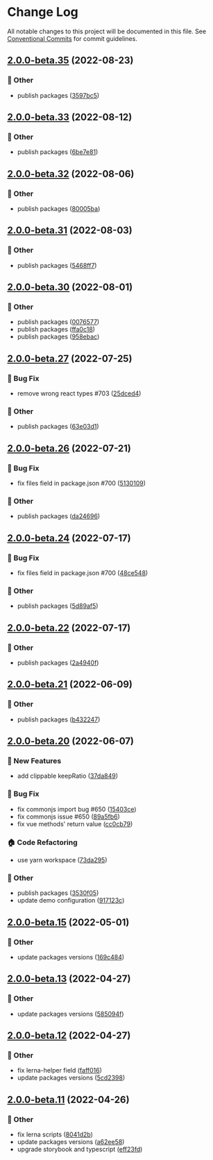 # Change Log

All notable changes to this project will be documented in this file.
See [Conventional Commits](https://conventionalcommits.org) for commit guidelines.

## [2.0.0-beta.35](https://github.com/daybrush/moveable/blob/master/packages/vue-moveable/compare/vue-moveable@2.0.0-beta.33...vue-moveable@2.0.0-beta.35) (2022-08-23)


### :mega: Other

* publish packages ([3597bc5](https://github.com/daybrush/moveable/blob/master/packages/vue-moveable/commit/3597bc5fd58cdec56fd4ff8916380a6f3709f7f5))



## [2.0.0-beta.33](https://github.com/daybrush/moveable/blob/master/packages/vue-moveable/compare/vue-moveable@2.0.0-beta.32...vue-moveable@2.0.0-beta.33) (2022-08-12)


### :mega: Other

* publish packages ([6be7e81](https://github.com/daybrush/moveable/blob/master/packages/vue-moveable/commit/6be7e8122b8edd2e323a039cdbb73381de74e14f))



## [2.0.0-beta.32](https://github.com/daybrush/moveable/blob/master/packages/vue-moveable/compare/vue-moveable@2.0.0-beta.31...vue-moveable@2.0.0-beta.32) (2022-08-06)


### :mega: Other

* publish packages ([80005ba](https://github.com/daybrush/moveable/blob/master/packages/vue-moveable/commit/80005bada5651afd0c5487a193ab321b22ab1b55))



## [2.0.0-beta.31](https://github.com/daybrush/moveable/blob/master/packages/vue-moveable/compare/vue-moveable@2.0.0-beta.30...vue-moveable@2.0.0-beta.31) (2022-08-03)


### :mega: Other

* publish packages ([5468ff7](https://github.com/daybrush/moveable/blob/master/packages/vue-moveable/commit/5468ff763bfa3f30e637ce8f504af09152b22c5c))



## [2.0.0-beta.30](https://github.com/daybrush/moveable/blob/master/packages/vue-moveable/compare/vue-moveable@2.0.0-beta.27...vue-moveable@2.0.0-beta.30) (2022-08-01)


### :mega: Other

* publish packages ([0076577](https://github.com/daybrush/moveable/blob/master/packages/vue-moveable/commit/00765776ba92b5ca691c1aefd1c20687952373d9))
* publish packages ([ffa0c18](https://github.com/daybrush/moveable/blob/master/packages/vue-moveable/commit/ffa0c18bb6970d6f8d88a49db23b11620e704618))
* publish packages ([958ebac](https://github.com/daybrush/moveable/blob/master/packages/vue-moveable/commit/958ebace6032eafb17f1ce366394b440671b45b3))



## [2.0.0-beta.27](https://github.com/daybrush/moveable/blob/master/packages/vue-moveable/compare/vue-moveable@2.0.0-beta.26...vue-moveable@2.0.0-beta.27) (2022-07-25)


### :bug: Bug Fix

* remove wrong react types #703 ([25dced4](https://github.com/daybrush/moveable/blob/master/packages/vue-moveable/commit/25dced4f1531cc46d77601f71674031aa58fdf0b))


### :mega: Other

* publish packages ([63e03d1](https://github.com/daybrush/moveable/blob/master/packages/vue-moveable/commit/63e03d1d5f69e56c7df6d357c58d7acd06932e80))



## [2.0.0-beta.26](https://github.com/daybrush/moveable/blob/master/packages/vue-moveable/compare/vue-moveable@2.0.0-beta.24...vue-moveable@2.0.0-beta.26) (2022-07-21)


### :bug: Bug Fix

* fix files field in package.json #700 ([5130109](https://github.com/daybrush/moveable/blob/master/packages/vue-moveable/commit/51301099b5a9a9764500c09ce61e4bf65c7c60ef))


### :mega: Other

* publish packages ([da24696](https://github.com/daybrush/moveable/blob/master/packages/vue-moveable/commit/da24696977c24b6ea54a433192d15bb7ecbc62e9))



## [2.0.0-beta.24](https://github.com/daybrush/moveable/blob/master/packages/vue-moveable/compare/vue-moveable@2.0.0-beta.22...vue-moveable@2.0.0-beta.24) (2022-07-17)


### :bug: Bug Fix

* fix files field in package.json #700 ([48ce548](https://github.com/daybrush/moveable/blob/master/packages/vue-moveable/commit/48ce548438dd0a7da9f544730b2fc3ab65073775))


### :mega: Other

* publish packages ([5d89af5](https://github.com/daybrush/moveable/blob/master/packages/vue-moveable/commit/5d89af521d1a288d4d9ca7923e0e9654e8f97d53))



## [2.0.0-beta.22](https://github.com/daybrush/moveable/blob/master/packages/vue-moveable/compare/vue-moveable@2.0.0-beta.21...vue-moveable@2.0.0-beta.22) (2022-07-17)


### :mega: Other

* publish packages ([2a4940f](https://github.com/daybrush/moveable/blob/master/packages/vue-moveable/commit/2a4940f74997fae24c7d77c553a6bc6be1301d40))



## [2.0.0-beta.21](https://github.com/daybrush/moveable/blob/master/packages/vue-moveable/compare/vue-moveable@2.0.0-beta.20...vue-moveable@2.0.0-beta.21) (2022-06-09)


### :mega: Other

* publish packages ([b432247](https://github.com/daybrush/moveable/blob/master/packages/vue-moveable/commit/b4322470bcd3bb05fc67d2c89eedd737f8b4b67a))



## [2.0.0-beta.20](https://github.com/daybrush/moveable/blob/master/packages/vue-moveable/compare/vue-moveable@2.0.0-beta.15...vue-moveable@2.0.0-beta.20) (2022-06-07)


### :rocket: New Features

* add clippable keepRatio ([37da849](https://github.com/daybrush/moveable/blob/master/packages/vue-moveable/commit/37da849e81454ea17be4510a81beeef852cfda9f))


### :bug: Bug Fix

* fix commonjs import bug #650 ([15403ce](https://github.com/daybrush/moveable/blob/master/packages/vue-moveable/commit/15403cee70d3f4bf0b9e1311d3bc3086742d7090))
* fix commonjs issue #650 ([89a5fb6](https://github.com/daybrush/moveable/blob/master/packages/vue-moveable/commit/89a5fb6b4b2c04360db4d341d27668079016a579))
* fix vue methods' return value ([cc0cb79](https://github.com/daybrush/moveable/blob/master/packages/vue-moveable/commit/cc0cb7981e90c3973763c4fdde2c9cb03168a300))


### :house: Code Refactoring

* use yarn workspace ([73da295](https://github.com/daybrush/moveable/blob/master/packages/vue-moveable/commit/73da295064845a3791782c1777a9c555272a0af0))


### :mega: Other

* publish packages ([3530f05](https://github.com/daybrush/moveable/blob/master/packages/vue-moveable/commit/3530f0526081b0c010e6c964265b466713f0212e))
* update demo configuration ([917123c](https://github.com/daybrush/moveable/blob/master/packages/vue-moveable/commit/917123cdea2830e8e8f4a8d7b2a99654f16682ef))



## [2.0.0-beta.15](https://github.com/daybrush/moveable/blob/master/packages/vue-moveable/compare/vue-moveable@2.0.0-beta.13...vue-moveable@2.0.0-beta.15) (2022-05-01)


### :mega: Other

* update packages versions ([169c484](https://github.com/daybrush/moveable/blob/master/packages/vue-moveable/commit/169c48417bb4bc07c59e227c545e379dbf43d15b))



## [2.0.0-beta.13](https://github.com/daybrush/moveable/blob/master/packages/vue-moveable/compare/vue-moveable@2.0.0-beta.12...vue-moveable@2.0.0-beta.13) (2022-04-27)


### :mega: Other

* update packages versions ([585094f](https://github.com/daybrush/moveable/blob/master/packages/vue-moveable/commit/585094f76ec6e1556159ac357d6ac83ebab953ae))



## [2.0.0-beta.12](https://github.com/daybrush/moveable/blob/master/packages/vue-moveable/compare/vue-moveable@2.0.0-beta.11...vue-moveable@2.0.0-beta.12) (2022-04-27)


### :mega: Other

* fix lerna-helper field ([faff016](https://github.com/daybrush/moveable/blob/master/packages/vue-moveable/commit/faff016bbaf2da46b4e5633a0a883c2da99b106b))
* update packages versions ([5cd2398](https://github.com/daybrush/moveable/blob/master/packages/vue-moveable/commit/5cd2398dbb4dbbda24032641fe5bf111780b75fc))



## [2.0.0-beta.11](https://github.com/daybrush/moveable/blob/master/packages/vue-moveable/compare/vue-moveable@2.0.0-beta.10...vue-moveable@2.0.0-beta.11) (2022-04-26)


### :mega: Other

* fix lerna scripts ([8041d2b](https://github.com/daybrush/moveable/blob/master/packages/vue-moveable/commit/8041d2b20f542681bf5abd4792c95531e53b741d))
* update packages versions ([a62ee58](https://github.com/daybrush/moveable/blob/master/packages/vue-moveable/commit/a62ee58b9bc32f06edc95d55ea28b60c20881ac4))
* upgrade storybook and typescript ([eff23fd](https://github.com/daybrush/moveable/blob/master/packages/vue-moveable/commit/eff23fd7340964ed0e3e6f5930e56558c4d91d18))
